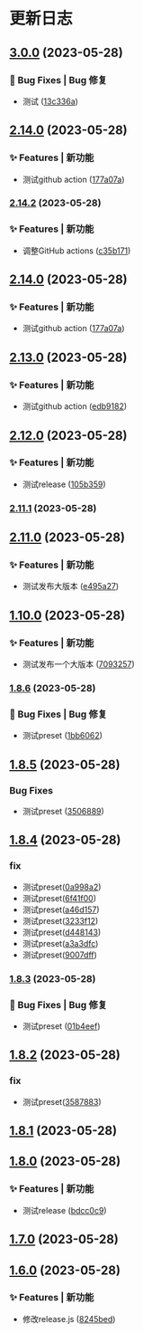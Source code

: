# 更新日志

## [3.0.0](https://github.com/szvictor/release-it-demo/compare/2.14.2...3.0.0) (2023-05-28)


### 🐛 Bug Fixes | Bug 修复

* 测试 ([13c336a](https://github.com/szvictor/release-it-demo/commit/13c336a480f1e5bd78d74d38e672b07d76cdcfd3))

## [2.14.0](https://github.com/szvictor/release-it-demo/compare/2.13.0...2.14.0) (2023-05-28)


### ✨ Features | 新功能

* 测试github action ([177a07a](https://github.com/szvictor/release-it-demo/commit/177a07a9d9d92eedd88693aebf16e179b4a37e2d))

### [2.14.2](https://github.com/szvictor/release-it-demo/compare/2.14.1...2.14.2) (2023-05-28)


### ✨ Features | 新功能

* 调整GitHub actions ([c35b171](https://github.com/szvictor/release-it-demo/commit/c35b171fb8a0ba657f428cc1181c1508bdaf6c55))

## [2.14.0](https://github.com/szvictor/release-it-demo/compare/2.13.0...2.14.0) (2023-05-28)


### ✨ Features | 新功能

* 测试github action ([177a07a](https://github.com/szvictor/release-it-demo/commit/177a07a9d9d92eedd88693aebf16e179b4a37e2d))

## [2.13.0](https://github.com/szvictor/release-it-demo/compare/2.12.0...2.13.0) (2023-05-28)


### ✨ Features | 新功能

* 测试github action ([edb9182](https://github.com/szvictor/release-it-demo/commit/edb91826ba7c50385d7ecfff9e62ef9d2d4c0716))

## [2.12.0](https://github.com/szvictor/release-it-demo/compare/2.11.0...2.12.0) (2023-05-28)


### ✨ Features | 新功能

* 测试release ([105b359](https://github.com/szvictor/release-it-demo/commit/105b359478b0f69b9897daa97422fb21473218b2))

### [2.11.1](https://github.com/szvictor/release-it-demo/compare/2.11.0...2.11.1) (2023-05-28)

## [2.11.0](https://github.com/szvictor/release-it-demo/compare/1.10.0...2.11.0) (2023-05-28)


### ✨ Features | 新功能

* 测试发布大版本 ([e495a27](https://github.com/szvictor/release-it-demo/commit/e495a27a78941c580f2c65a84886e715635bfd84))

## [1.10.0](https://github.com/szvictor/release-it-demo/compare/1.8.6...1.10.0) (2023-05-28)


### ✨ Features | 新功能

* 测试发布一个大版本 ([7093257](https://github.com/szvictor/release-it-demo/commit/7093257cf65c478e4c67c9aff56c40bc4c05c4f6))

### [1.8.6](https://github.com/szvictor/release-it-demo/compare/1.8.5...1.8.6) (2023-05-28)


### 🐛 Bug Fixes | Bug 修复

* 测试preset ([1bb6062](https://github.com/szvictor/release-it-demo/commit/1bb6062f91850a563f8da0812ac4c2c93b934f49))

## [1.8.5](https://github.com/szvictor/release-it-demo/compare/1.8.4...1.8.5) (2023-05-28)


### Bug Fixes

* 测试preset ([3506889](https://github.com/szvictor/release-it-demo/commit/350688922369478ee96252ecddf9d0ddc9e494b1))

## [1.8.4](https://github.com/szvictor/release-it-demo/compare/1.8.3...1.8.4) (2023-05-28)


### fix

* 测试preset([0a998a2](https://github.com/szvictor/release-it-demo/commit/0a998a28f62d1fc3b51bd05b94be9d6fb4b671db))
* 测试preset([6f41f00](https://github.com/szvictor/release-it-demo/commit/6f41f00b0d8641cdcf7b9c3bc15a5189bb6727e5))
* 测试preset([a46d157](https://github.com/szvictor/release-it-demo/commit/a46d157ec1a8ab98b5294e527d8fa0add8521e32))
* 测试preset([3233f12](https://github.com/szvictor/release-it-demo/commit/3233f12d11162e6d5327ba7a65ca44c363dfd0bc))
* 测试preset([d448143](https://github.com/szvictor/release-it-demo/commit/d44814372a73d5d8d2a881ec88f31b2be5286efb))
* 测试preset([a3a3dfc](https://github.com/szvictor/release-it-demo/commit/a3a3dfcac8557fc318354cef2253ffec7f054afb))
* 测试preset([9007dff](https://github.com/szvictor/release-it-demo/commit/9007dff4dccaf7618eee92853dc8fb9acb30b734))

### [1.8.3](https://github.com/szvictor/release-it-demo/compare/1.8.2...1.8.3) (2023-05-28)


### 🐛 Bug Fixes | Bug 修复

* 测试preset ([01b4eef](https://github.com/szvictor/release-it-demo/commit/01b4eefc2747f661a52d4a8ec5fbc65710ead1b3))

## [1.8.2](https://github.com/szvictor/release-it-demo/compare/1.8.1...1.8.2) (2023-05-28)


### fix

* 测试preset([3587883](https://github.com/szvictor/release-it-demo/commit/3587883bef17f60f9c8f00f481866bd434176b56))

## [1.8.1](https://github.com/szvictor/release-it-demo/compare/1.8.0...1.8.1) (2023-05-28)

## [1.8.0](https://github.com/szvictor/release-it-demo/compare/1.7.0...1.8.0) (2023-05-28)


### ✨ Features | 新功能

* 测试release ([bdcc0c9](https://github.com/szvictor/release-it-demo/commit/bdcc0c9a561c546217729674a5a4039416594af8))

## [1.7.0](https://github.com/szvictor/release-it-demo/compare/1.6.0...1.7.0) (2023-05-28)

## [1.6.0](https://github.com/szvictor/release-it-demo/compare/1.5.0...1.6.0) (2023-05-28)


### ✨ Features | 新功能

* 修改release.js ([8245bed](https://github.com/szvictor/release-it-demo/commit/8245bede9cd0d3cbd5d632fb38cf908db52e3eb3))

